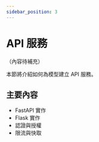 ```yaml
---
sidebar_position: 3
---
```


# API 服務

（內容待補充）

本節將介紹如何為模型建立 API 服務。

## 主要內容

- FastAPI 實作
- Flask 實作
- 認證與授權
- 限流與快取
